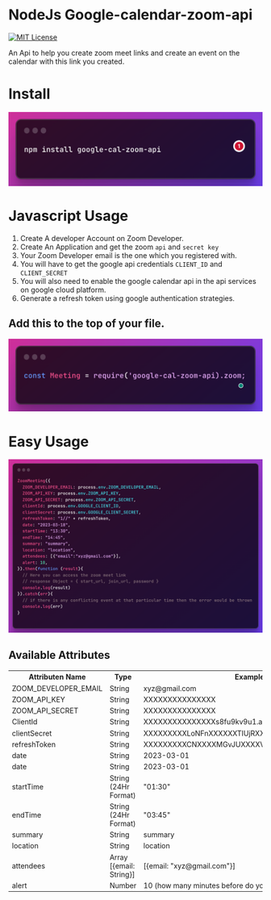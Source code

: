 # NodeJs Google-calendar-zoom-api

[![MIT License](https://img.shields.io/badge/License-MIT-green.svg)](https://choosealicense.com/licenses/mit/)

An Api to help you create zoom meet links and create an event on the calendar with this link you created.

# Install

![install](install.png)

# Javascript Usage
1) Create A developer Account on Zoom Developer.
2) Create An Application and get the zoom ```api``` and ```secret key```
3) Your Zoom Developer email is the one which you registered with.
4) You will have to get the google api credentials ```CLIENT_ID``` and ```CLIENT_SECRET```
5) You will also need to enable the google calendar api in the api services on google cloud platform.
6) Generate a refresh token using google authentication strategies.

## Add this to the top of your file.

![import](import.png)

# Easy Usage


![usaage](usage.png)

## Available Attributes
<table>
  <tr>
    <th>Attributen Name</th>
    <th>Type</th>
    <th>Example</th>
  </tr>
  <tr>
    <td>ZOOM_DEVELOPER_EMAIL</td>
    <td>String</td>
    <td>xyz@gmail.com</td>
  </tr>
  <tr>
    <td>ZOOM_API_KEY</td>
    <td>String</td>
    <td>XXXXXXXXXXXXXXX</td>
  </tr>
  <tr>
    <td>ZOOM_API_SECRET</td>
    <td>String</td>
    <td>XXXXXXXXXXXXXXX</td>
  </tr>
  <tr>
    <td>ClientId</td>
    <td>String</td>
    <td>XXXXXXXXXXXXXXXs8fu9kv9u1.apps.googleusercontent.com</td>
  </tr>
  <tr>
    <td>clientSecret</td>
    <td>String</td>
    <td>XXXXXXXXXLoNFnXXXXXXTIUjRXXXXXXXXX</td>
  </tr>
  <tr>
    <td>refreshToken</td>
    <td>String</td>
    <td>XXXXXXXXXCNXXXXMGvJUXXXXV7LplXAXXXX</td>
  </tr>
  <tr>
    <td>date</td>
    <td>String</td>
    <td>2023-03-01</td>
  </tr>
  <tr>
    <td>date</td>
    <td>String</td>
    <td>2023-03-01</td>
  </tr>
  <tr>
    <td>startTime</td>
    <td>String (24Hr Format)</td>
    <td>"01:30"</td>
  </tr>
  <tr>
    <td>endTime</td>
    <td>String (24Hr Format)</td>
    <td>"03:45"</td>
  </tr>
  <tr>
    <td>summary</td>
    <td>String</td>
    <td>summary</td>
  </tr>
  <tr>
    <td>location</td>
    <td>String</td>
    <td>location</td>
  </tr>
  <tr>
    <td>attendees</td>
    <td>Array [{email: String}]</td>
    <td>[{email: "xyz@gmail.com"}]</td>
  </tr>
  <tr>
    <td>alert</td>
    <td>Number</td>
    <td>10 (how many minutes before do you want to receive an alert)</td>
  </tr>
</table>